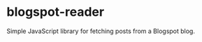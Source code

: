 blogspot-reader
===============

Simple JavaScript library for fetching posts from a Blogspot blog.
